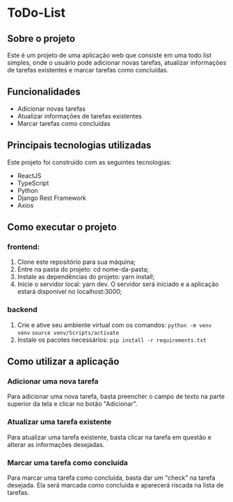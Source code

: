# ToDo-List
## Sobre o projeto
Este é um projeto de uma aplicação web que consiste em uma todo list simples, onde o usuário pode adicionar novas tarefas, atualizar informações de tarefas existentes e marcar tarefas como concluídas.

## Funcionalidades
- Adicionar novas tarefas
- Atualizar informações de tarefas existentes
- Marcar tarefas como concluídas

## Principais tecnologias utilizadas
Este projeto foi construído com as seguintes tecnologias:

- ReactJS
- TypeScript
- Python
- Django Rest Framework
- Axios

## Como executar o projeto

### frontend:
1. Clone este repositório para sua máquina;
2. Entre na pasta do projeto: cd nome-da-pasta;
3. Instale as dependências do projeto: yarn install;
4. Inicie o servidor local: yarn dev. 
O servidor será iniciado e a aplicação estará disponível no localhost:3000;

### backend
1. Crie e ative seu ambiente virtual com os comandos:
`python -m venv venv`
`source venv/Scripts/activate`
2. Instale os pacotes necessários:
`pip install -r requirements.txt`

## Como utilizar a aplicação
### Adicionar uma nova tarefa
Para adicionar uma nova tarefa, basta preencher o campo de texto na parte superior da tela e clicar no botão "Adicionar".

### Atualizar uma tarefa existente
Para atualizar uma tarefa existente, basta clicar na tarefa em questão e alterar as informações desejadas.

### Marcar uma tarefa como concluída
Para marcar uma tarefa como concluída, basta dar um "check" na tarefa desejada. Ela será marcada como concluída e aparecerá riscada na lista de tarefas.
